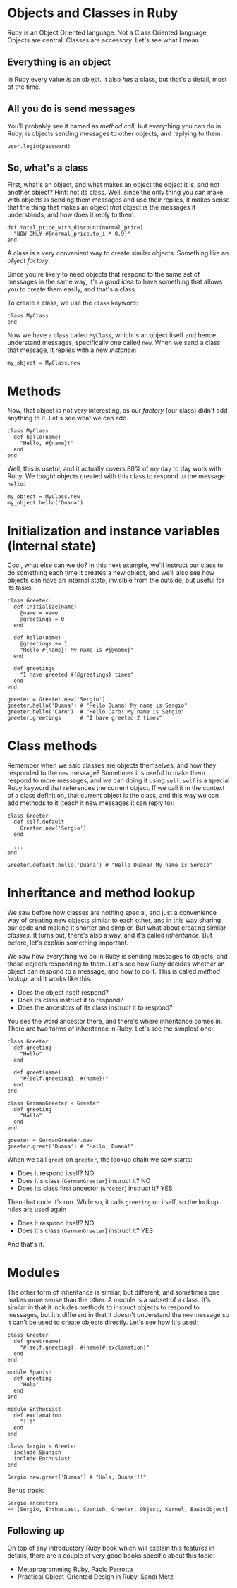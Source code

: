 # Objects and Classes in Ruby

Ruby is an Object Oriented language. Not a Class Oriented language. Objects are central. Classes are accessory. Let's see what I mean.

## Everything is an object

In Ruby every value *is* an object. It also *has* a class, but that's a detail, most of the time.

## All you do is send messages

You'll probably see it named as *method call*, but everything you can do in Ruby, is objects sending messages to other objects, and replying to them.

    user.login(password)

## So, what's a class

First, what's an object, and what makes an object the object it is, and not another object? Hint: not its class. Well, since the only thing you can make with objects is sending them messages and use their replies, it makes sense that the thing that makes an object *that* object is the messages it understands, and how does it reply to them.

    def total_price_with_discount(normal_price)
      "NOW ONLY #{normal_price.to_i * 0.9}"
    end

A class is a very convenient way to create similar objects. Something like an *object factory*.

Since you're likely to need objects that respond to the same set of messages in the same way, it's a good idea to have something that allows you to create them easily, and that's a class.

To create a class, we use the `class` keyword:

    class MyClass
    end

Now we have a class called `MyClass`, which is an object itself and hence understand messages, specifically one called `new`. When we send a class that message, it replies with a new *instance*:

    my_object = MyClass.new

# Methods

Now, that object is not very interesting, as our *factory* (our class) didn't add anything to it. Let's see what we can add.

    class MyClass
      def hello(name)
        "Hello, #{name}!"
      end
    end

Well, this is useful, and it actually covers 80% of my day to day work with Ruby. We *taught* objects created with this class to respond to the message `hello`:

    my_object = MyClass.new
    my_object.hello('Duana')

# Initialization and instance variables (internal state)

Cool, what else can we do? In this next example, we'll instruct our class to do something each time it creates a new object, and we'll also see how objects can have an internal state, invisible from the outside, but useful for its tasks:

    class Greeter
      def initialize(name)
        @name = name
        @greetings = 0
      end

      def hello(name)
        @greetings += 1
        "Hello #{name}! My name is #{@name}"
      end

      def greetings
        "I have greeted #{@greetings} times"
      end
    end

    greeter = Greeter.new('Sergio')
    greeter.hello('Duana') # "Hello Duana! My name is Sergio"
    greeter.hello('Caro')  # "Hello Caro! My name is Sergio"
    greeter.greetings      # "I have greeted 2 times"

# Class methods

Remember when we said classes are objects themselves, and how they responded to the `new` message? Sometimes it's useful to make them respond to more messages, and we can doing it using `self`. `self` is a special Ruby keyword that references the current object. If we call it in the context of a class definition, that current object is the class, and this way we can add methods to it (teach it new messages it can reply to):

    class Greeter
      def self.default
        Greeter.new('Sergio')
      end

      ...
    end

    Greeter.default.hello('Duana') # "Hello Duana! My name is Sergio"

# Inheritance and method lookup

We saw before how classes are nothing special, and just a convenience way of creating new objects similar to each other, and in this way sharing our code and making it shorter and simpler. But what about creating similar *classes*. It turns out, there's also a way, and it's called *inheritance*. But before, let's explain something important.

We saw how everything we do in Ruby is sending messages to objects, and those objects responding to them. Let's see how Ruby decides whether an object can respond to a message, and how to do it. This is called *method lookup*, and it works like this:

  * Does the object itself respond?
  * Does its class instruct it to respond?
  * Does the ancestors of its class instruct it to respond?

You see the word ancestor there, and there's where inheritance comes in. There are two forms of inheritance in Ruby. Let's see the simplest one:

    class Greeter
      def greeting
        "Hello"
      end

      def greet(name)
        "#{self.greeting}, #{name}!"
      end
    end

    class GermanGreeter < Greeter
      def greeting
        "Hallo"
      end
    end

    greeter = GermanGreeter.new
    greeter.greet('Duana') # "Hallo, Duana!"

When we call `greet` on `greeter`, the lookup chain we saw starts:

  * Does it respond itself? NO
  * Does it's class (`GermanGreeter`) instruct it? NO
  * Does its class first ancestor (`Greeter`) instruct it? YES

Then that code it's run. While so, it calls `greeting` on itself, so the lookup rules are used again

  * Does it respond itself? NO
  * Does it's class (`GermanGreeter`) instruct it? YES

And that's it.

# Modules

The other form of inheritance is similar, but different, and sometimes one makes more sense than the other. A module is a subset of a class. It's similar in that it includes methods to instruct objects to respond to messages, but it's different in that it doesn't understand the `new` message so it can't be used to create objects directly. Let's see how it's used:

    class Greeter
      def greet(name)
        "#{self.greeting}, #{name}#{exclamation}"
      end
    end

    module Spanish
      def greeting
        "Hola"
      end
    end

    module Enthusiast
      def exclamation
        "!!!"
      end
    end

    class Sergio < Greeter
      include Spanish
      include Enthusiast
    end

    Sergio.new.greet('Duana') # "Hola, Duana!!!"

Bonus track:

    Sergio.ancestors
    => [Sergio, Enthusiast, Spanish, Greeter, Object, Kernel, BasicObject]

## Following up

On top of any introductory Ruby book which will explain this features in details, there are a couple of very good books specific about this topic:

  * Metaprogramming Ruby, Paolo Perrotta
  * Practical Object-Oriented Design in Ruby, Sandi Metz
